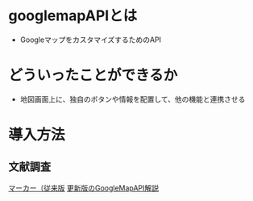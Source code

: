 
# googlemapAPIとは
- GoogleマップをカスタマイズするためのAPI

# どういったことができるか
- 地図画面上に、独自のボタンや情報を配置して、他の機能と連携させる

# 導入方法
## 文献調査
[マーカー（従来版](https://developers.google.com/maps/documentation/javascript/markers?hl=ja)
[更新版のGoogleMapAPI解説](https://digipress.info/tech/migrate-to-google-maps-api-advanced-marker-element/)
